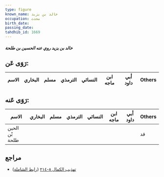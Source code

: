 ```yaml
---
type: figure
known_name: خالد بن يزيد
occupation: محدث
birth_date:
passing_date:
tahdhib_id: 1669
---
```

##### خالد بن يزيد روي عنه الحسين بن طلحة

## رَوَى عَن:
| الاسم | البخاري | مسلم | الترمذي | النسائي | ابن ماجه | أبي داود | Others |
| ----- | ------- | ---- | ------- | ------- | -------- | -------- | ------ |
## رَوَى عَنه:
| الاسم          | البخاري | مسلم | الترمذي | النسائي | ابن ماجه | أبي داود | Others |
| -------------- | ------- | ---- | ------- | ------- | -------- | -------- | ------ |
| الحين بْن طلحة |         |      |         |         |          |          | قد     |
## مراجع
- [تهذيب الكمال ٨-٢١٤](obsidian://open?vault=Tahdhib-al-Kamal&file=Figures/١٦٦٩-خالد%20بن%20يزيد%20روي%20عنه%20الحسين%20بن%20طلحة) ([رابط الشاملة](https://shamela.ws/book/3722/3925))